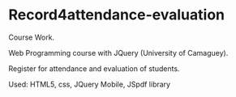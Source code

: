# Record4attendance-evaluation

Course Work. 

Web Programming course with JQuery (University of Camaguey).

Register for attendance and evaluation of students. 

Used: HTML5, css, JQuery Mobile, JSpdf library
